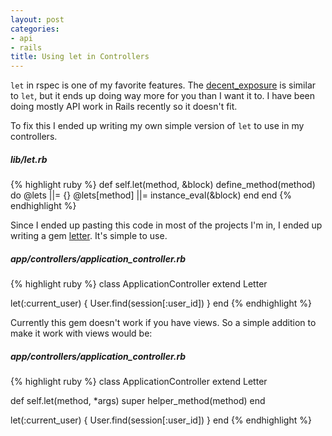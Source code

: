 ```yaml
---
layout: post
categories:
- api
- rails
title: Using let in Controllers
---
```


`let` in rspec is one of my favorite features. The [decent_exposure](https://github.com/voxdolo/decent_exposure) is similar to `let`, but it ends up doing way more for you than I want it to. I have been doing mostly API work in Rails recently so it doesn't fit.

To fix this I ended up writing my own simple version of `let` to use in my controllers.

##### lib/let.rb
{% highlight ruby %}
def self.let(method, &block)
  define_method(method) do
    @lets ||= {}
    @lets[method] ||= instance_eval(&block)
  end
end
{% endhighlight %}

Since I ended up pasting this code in most of the projects I'm in, I ended up writing a gem [letter](https://github.com/oestrich/letter). It's simple to use.

##### app/controllers/application_controller.rb
{% highlight ruby %}
class ApplicationController
  extend Letter

  let(:current_user) { User.find(session[:user_id]) }
end
{% endhighlight %}

Currently this gem doesn't work if you have views. So a simple addition to make it work with views would be:

##### app/controllers/application_controller.rb
{% highlight ruby %}
class ApplicationController
  extend Letter

  def self.let(method, *args)
    super
    helper_method(method)
  end

  let(:current_user) { User.find(session[:user_id]) }
end
{% endhighlight %}
